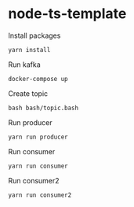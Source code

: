 # node-ts-template

Install packages
```shell
yarn install
```

Run kafka
```shell
docker-compose up
```

Create topic
```shell
bash bash/topic.bash 
```

Run producer
```shell
yarn run producer
```

Run consumer
```shell
yarn run consumer
```

Run consumer2
```shell
yarn run consumer2
```